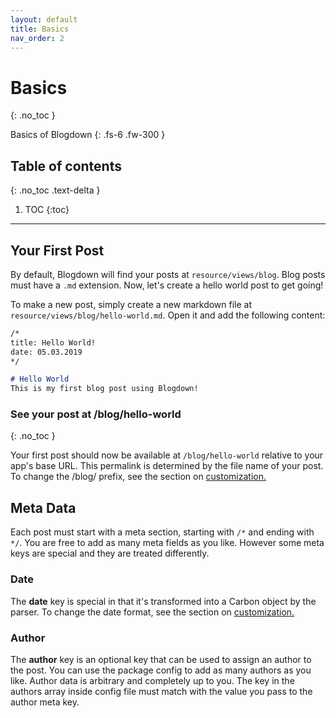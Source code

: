```yaml
---
layout: default
title: Basics
nav_order: 2
---
```


# Basics
{: .no_toc }

Basics of Blogdown
{: .fs-6 .fw-300 }

## Table of contents
{: .no_toc .text-delta }

1. TOC
{:toc}

---

## Your First Post

By default, Blogdown will find your posts at `resource/views/blog`. Blog posts must have a `.md` extension. Now, let's create a hello world post to get going!

To make a new post, simply create a new markdown file at `resource/views/blog/hello-world.md`. Open it and add the following content:

```markdown
/*
title: Hello World!
date: 05.03.2019
*/

# Hello World
This is my first blog post using Blogdown!
```

### See your post at /blog/hello-world
{: .no_toc }

Your first post should now be available at `/blog/hello-world` relative to your app's base URL. This permalink is determined by the file name of your post. To change the /blog/ prefix, see the section on [customization.](customize.html)

## Meta Data

Each post must start with a meta section, starting with `/*` and ending with `*/`. You are free to add as many meta fields as you like. However some meta keys are special and they are treated differently.

### Date

The **date** key is special in that it's transformed into a Carbon object by the parser. To change the date format, see the section on [customization.](customize.html)

### Author

The **author** key is an optional key that can be used to assign an author to the post. You can use the package config to add as many authors as you like. Author data is arbitrary and completely up to you. The key in the authors array inside config file must match with the value you pass to the author meta key.